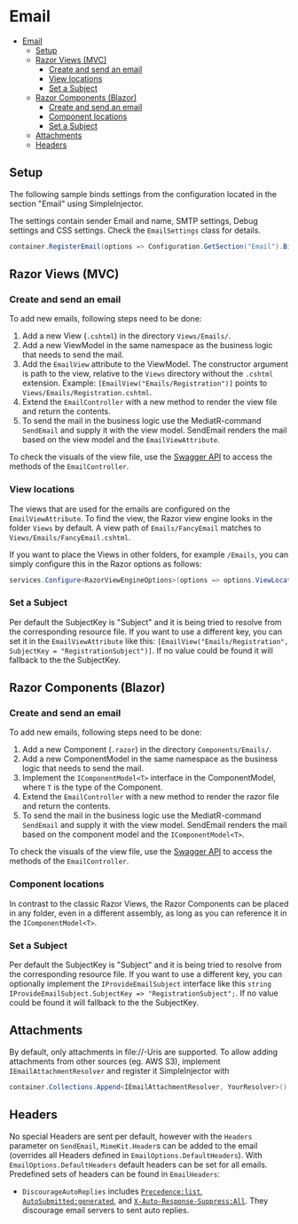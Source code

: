 # Email

- [Email](#email)
  - [Setup](#setup)
  - [Razor Views (MVC)](#razor-views-mvc) 
    - [Create and send an email](#create-and-send-an-email)
    - [View locations](#view-locations)
    - [Set a Subject](#set-a-subject)
  - [Razor Components (Blazor)](#razor-components-blazor) 
    - [Create and send an email](#create-and-send-an-email-1)
    - [Component locations](#component-locations)
    - [Set a Subject](#set-a-subject-1)
  - [Attachments](#attachments)
  - [Headers](#headers)

## Setup

The following sample binds settings from the configuration located in the section "Email" using SimpleInjector.

The settings contain sender Email and name, SMTP settings, Debug settings and CSS settings. Check the `EmailSettings` class for details.
```cs
container.RegisterEmail(options => Configuration.GetSection("Email").Bind(options));
```

## Razor Views (MVC)

### Create and send an email

To add new emails, following steps need to be done:

1) Add a new View (`.cshtml`) in the directory `Views/Emails/`.
2) Add a new ViewModel in the same namespace as the business logic that needs to send the mail.
3) Add the `EmailView` attribute to the ViewModel. The constructor argument is path to the view, relative to the `Views` directory without the `.cshtml` extension. Example: `[EmailView("Emails/Registration")]` points to `Views/Emails/Registration.cshtml`.
4) Extend the `EmailController` with a new method to render the view file and return the contents.
5) To send the mail in the business logic use the MediatR-command `SendEmail` and supply it with the view model. SendEmail renders the mail based on the view model and the `EmailViewAttribute`.

To check the visuals of the view file, use the [Swagger API](./api.md) to access the methods of the `EmailController`.

### View locations

The views that are used for the emails are configured on the `EmailViewAttribute`. To find the view, the Razor view engine looks in the folder `Views` by default. A view path of `Emails/FancyEmail` matches to `Views/Emails/FancyEmail.cshtml`.

If you want to place the Views in other folders, for example `/Emails`, you can simply configure this in the Razor options as follows:

```cs
services.Configure<RazorViewEngineOptions>(options => options.ViewLocationFormats.Add("/Emails/{0}" + RazorViewEngine.ViewExtension));
```

### Set a Subject
Per default the SubjectKey is "Subject" and it is being tried to resolve from the corresponding resource file. If you want to use a different key, you can set it in the `EmailViewAttribute` like this: `[EmailView("Emails/Registration", SubjectKey = "RegistrationSubject")]`. If no value could be found it will fallback to the the SubjectKey.

## Razor Components (Blazor)

### Create and send an email

To add new emails, following steps need to be done:

1) Add a new Component (`.razor`) in the directory `Components/Emails/`.
2) Add a new ComponentModel in the same namespace as the business logic that needs to send the mail.
3) Implement the `IComponentModel<T>` interface in the ComponentModel, where `T` is the type of the Component.
4) Extend the `EmailController` with a new method to render the razor file and return the contents.
5) To send the mail in the business logic use the MediatR-command `SendEmail` and supply it with the view model. SendEmail renders the mail based on the component model and the `IComponentModel<T>`.

To check the visuals of the view file, use the [Swagger API](./api.md) to access the methods of the `EmailController`.

### Component locations

In contrast to the classic Razor Views, the Razor Components can be placed in any folder, even in a different assembly, as long as you can reference it in the `IComponentModel<T>`.

### Set a Subject
Per default the SubjectKey is "Subject" and it is being tried to resolve from the corresponding resource file. If you want to use a different key, you can optionally implement the `IProvideEmailSubject` interface like this `string IProvideEmailSubject.SubjectKey => "RegistrationSubject";`. If no value could be found it will fallback to the the SubjectKey.

## Attachments

By default, only attachments in file://-Uris are supported. To allow adding attachments from other sources (eg. AWS S3), implement `IEmailAttachmentResolver` and register it SimpleInjector with
```cs
container.Collections.Append<IEmailAttachmentResolver, YourResolver>()
```

## Headers

No special Headers are sent per default, however with the `Headers` parameter on `SendEmail`, `MimeKit.Header`s can be added to the email (overrides all Headers defined in `EmailOptions.DefaultHeaders`). With `EmailOptions.DefaultHeaders` default headers can be set for all emails. Predefined sets of headers can be found in `EmailHeaders`:
- `DiscourageAutoReplies` includes [`Precedence:list`](https://www.rfc-editor.org/rfc/rfc3834#section-3.1.8), [`AutoSubmitted:generated`](https://www.rfc-editor.org/rfc/rfc3834#section-3.1.7), and [`X-Auto-Response-Suppress:All`](https://learn.microsoft.com/en-us/openspecs/exchange_server_protocols/ms-oxcmail/e489ffaf-19ed-4285-96d9-c31c42cab17f). They discourage email servers to sent auto replies.
